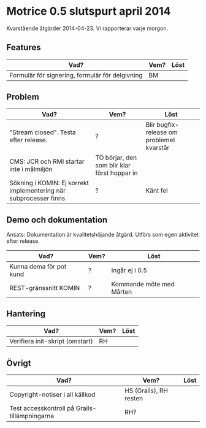# Motrice 0.5 slutspurt april 2014 #

Kvarstående åtgärder 2014-04-23. Vi rapporterar varje morgon.

## Features ##

| Vad? |Vem? |Löst |
|------|-----|-----|
|Formulär för signering, formulär för delgivning |BM | |

## Problem ##


| Vad? |Vem? |Löst |
|------|-----|-----|
|"Stream closed". Testa efter release. |? |Blir bugfix-release om problemet kvarstår |
|CMS: JCR och RMI startar inte i målmiljön |TÖ börjar, den som blir klar först hoppar in | |
|Sökning i KOMIN: Ej korrekt implementering när subprocesser finns |? |Känt fel |

## Demo och dokumentation ##

Ansats: Dokumentation är kvalitetshöjande åtgärd. Utförs som egen aktivitet efter release.


| Vad? |Vem? |Löst |
|------|-----|-----|
|Kunna dema för pot kund |? |Ingår ej i 0.5 |
|REST-gränssnitt KOMIN |? |Kommande möte med Mårten |

## Hantering ##


| Vad? |Vem? |Löst |
|------|-----|-----|
|Verifiera init-skript (omstart) |RH | |

## Övrigt ##


| Vad? |Vem? |Löst |
|------|-----|-----|
|Copyright-notiser i all källkod |HS (Grails), RH resten | |
|Test accesskontroll på Grails-tillämpningarna |RH? | |

